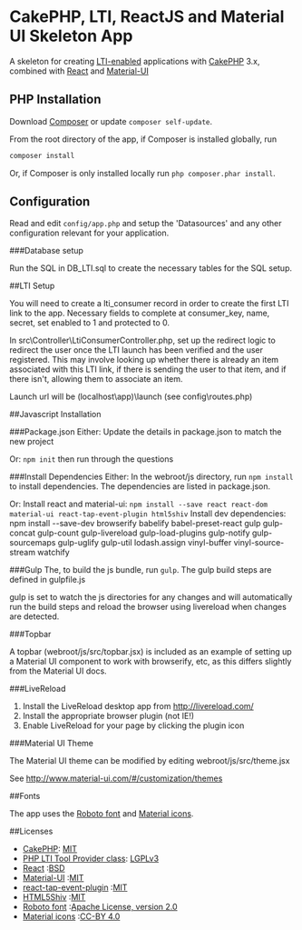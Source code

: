 # CakePHP, LTI, ReactJS and Material UI Skeleton App

A skeleton for creating [LTI-enabled](http://www.spvsoftwareproducts.com/php/lti_tool_provider/) 
applications with [CakePHP](http://cakephp.org) 3.x, 
combined with [React](https://facebook.github.io/react) 
and [Material-UI](http://www.material-ui.com/)

## PHP Installation

Download [Composer](http://getcomposer.org/doc/00-intro.md) or update `composer self-update`.

From the root directory of the app, if Composer is installed globally, run
```bash
composer install
```

Or, if Composer is only installed locally run `php composer.phar install`.

## Configuration

Read and edit `config/app.php` and setup the 'Datasources' and any other
configuration relevant for your application.

###Database setup

Run the SQL in DB_LTI.sql to create the necessary tables for the SQL setup. 

##LTI Setup

You will need to create a lti_consumer record in order to create the first LTI 
link to the app. Necessary fields to complete at consumer_key, name, secret, 
set enabled to 1 and protected to 0.

In src\Controller\LtiConsumerController.php, set up the redirect logic to 
redirect the user once the LTI launch has been verified and the user 
registered. This may involve looking up whether there is already an item 
associated with this LTI link, if there is sending the user to that item, and 
if there isn't, allowing them to associate an item.

Launch url will be (localhost\app)\launch (see config\routes.php)

##Javascript Installation

###Package.json
Either:
Update the details in package.json to match the new project

Or:
`npm init` then run through the questions

###Install Dependencies
Either:
In the webroot/js directory, run `npm install` to install dependencies.
The dependencies are listed in package.json.

Or:
Install react and material-ui:
`npm install --save react react-dom material-ui react-tap-event-plugin html5shiv`
Install dev dependencies:
npm install --save-dev browserify babelify babel-preset-react gulp gulp-concat gulp-count gulp-livereload gulp-load-plugins gulp-notify gulp-sourcemaps gulp-uglify gulp-util lodash.assign vinyl-buffer vinyl-source-stream watchify

###Gulp
The, to build the js bundle, run `gulp`. The gulp build steps are defined in 
gulpfile.js

gulp is set to watch the js directories for any changes and will automatically
run the build steps and reload the browser using livereload when changes are 
detected. 

###Topbar

A topbar (webroot/js/src/topbar.jsx) is included as an example of setting up a 
Material UI component to work with browserify, etc, as this differs slightly 
from the Material UI docs.

###LiveReload

1. Install the LiveReload desktop app from http://livereload.com/
2. Install the appropriate browser plugin (not IE!)
3. Enable LiveReload for your page by clicking the plugin icon

###Material UI Theme

The Material UI theme can be modified by editing webroot/js/src/theme.jsx

See http://www.material-ui.com/#/customization/themes

##Fonts

The app uses the [Roboto font](https://www.google.com/fonts/specimen/Roboto) 
and [Material icons](https://design.google.com/icons/).

##Licenses
* [CakePHP](http://cakephp.org/): [MIT](https://github.com/cakephp/cakephp/blob/master/LICENSE.txt)
* [PHP LTI Tool Provider class](http://www.spvsoftwareproducts.com/php/lti_tool_provider/): [LGPLv3](http://www.gnu.org/licenses/lgpl.html)
* [React](https://facebook.github.io/react) :[BSD](https://github.com/facebook/react/blob/master/LICENSE)
* [Material-UI](http://www.material-ui.com/) :[MIT](https://github.com/callemall/material-ui/blob/master/LICENSE)
* [react-tap-event-plugin](https://github.com/zilverline/react-tap-event-plugin) :[MIT](https://github.com/zilverline/react-tap-event-plugin/blob/master/LICENSE)
* [HTML5Shiv](https://github.com/aFarkas/html5shiv) :[MIT](https://github.com/aFarkas/html5shiv/blob/master/MIT%20and%20GPL2%20licenses.md)
* [Roboto font](https://www.google.com/fonts/specimen/Roboto) :[Apache License, version 2.0](http://www.apache.org/licenses/LICENSE-2.0.html)
* [Material icons](https://design.google.com/icons/) :[CC-BY 4.0](https://creativecommons.org/licenses/by/4.0/)
